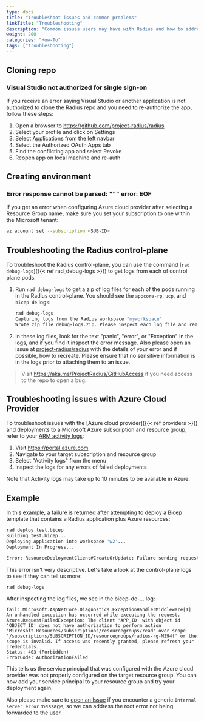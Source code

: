 ```yaml
---
type: docs
title: "Troubleshoot issues and common problems"
linkTitle: "Troubleshooting"
description: "Common issues users may have with Radius and how to address them"
weight: 200
categories: "How-To"
tags: ["troubleshooting"]
---
```


## Cloning repo

### Visual Studio not authorized for single sign-on

If you receive an error saying Visual Studio or another application is not authorized to clone the Radius repo and you need to re-authorize the app, follow these steps:

1. Open a browser to https://github.com/project-radius/radius
1. Select your profile and click on Settings
1. Select Applications from the left navbar
1. Select the Authorized OAuth Apps tab
1. Find the conflicting app and select Revoke
1. Reopen app on local machine and re-auth

## Creating environment

### Error response cannot be parsed: """ error: EOF

If you get an error when configuring Azure cloud provider after selecting a Resource Group name, make sure you set your subscription to one within the Microsoft tenant:

```bash
az account set --subscription <SUB-ID>
```

## Troubleshooting the Radius control-plane

To troubleshoot the Radius control-plane, you can use the command [`rad debug-logs`]({{< ref rad_debug-logs >}}) to get logs from each of control plane pods.

1. Run `rad debug-logs` to get a zip of log files for each of the pods running in the Radius control-plane. You should see the `appcore-rp`, `ucp`, and `bicep-de` logs:

   ```bash
   rad debug-logs
   Capturing logs from the Radius workspace "myworkspace"
   Wrote zip file debug-logs.zip. Please inspect each log file and remove any private information before sharing feedback.
   ```


2. In these log files, look for the text "panic", "error", or "Exception" in the logs, and if you find it inspect the error message. Also please open an issue at [project-radius/radius](https://github.com/project-radius/radius/issues/new?assignees=&labels=kind%2Fbug&template=bug.md&title=%3CBUG+TITLE%3E) with the details of your error and if possible, how to recreate. Please ensure that no sensitive information is in the logs prior to attaching them to an issue.

> Visit https://aka.ms/ProjectRadius/GitHubAccess if you need access to the repo to open a bug.

## Troubleshooting issues with Azure Cloud Provider

To troubleshoot issues with the [Azure cloud provider]({{< ref providers >}}) and deployments to a Microsoft Azure subscription and resource group, refer to your [ARM activity logs](https://docs.microsoft.com/azure/azure-monitor/essentials/activity-log):

1. Visit https://portal.azure.com
1. Navigate to your target subscription and resource group
1. Select "Activity logs" from the menu
1. Inspect the logs for any errors of failed deployments

Note that Activity logs may take up to 10 minutes to be available in Azure.

## Example

In this example, a failure is returned after attempting to deploy a Bicep template that contains a Radius application plus Azure resources:

```bash
rad deploy test.bicep
Building test.bicep...
Deploying Application into workspace 'w2'...
Deployment In Progress...

Error: ResourceDeploymentClient#CreateOrUpdate: Failure sending request: StatusCode=0 -- Original Error: Code="InternalServerError" Message="Internal server error."
```

This error isn't very descriptive. Let's take a look at the control-plane logs to see if they can tell us more:

```bash
rad debug-logs
```

After inspecting the log files, we see in the bicep-de-... log:

```
fail: Microsoft.AspNetCore.Diagnostics.ExceptionHandlerMiddleware[1]
An unhandled exception has occurred while executing the request.
Azure.RequestFailedException: The client 'APP_ID' with object id 'OBJECT_ID' does not have authorization to perform action 'Microsoft.Resources/subscriptions/resourcegroups/read' over scope '/subscriptions/SUBSCRIPTION_ID/resourcegroups/radius-rg-MZ94f' or the scope is invalid. If access was recently granted, please refresh your credentials.
Status: 403 (Forbidden)
ErrorCode: AuthorizationFailed
```

This tells us the service principal that was configured with the Azure cloud provider was not properly configured on the target resource group. You can now add your service principal to your resource group and try your deployment again.

Also please make sure to [open an Issue](https://github.com/project-radius/radius/issues/new?assignees=&labels=kind%2Fbug&template=bug.md&title=%3CBUG+TITLE%3E) if you encounter a generic `Internal server error` message, so we can address the root error not being forwarded to the user.
